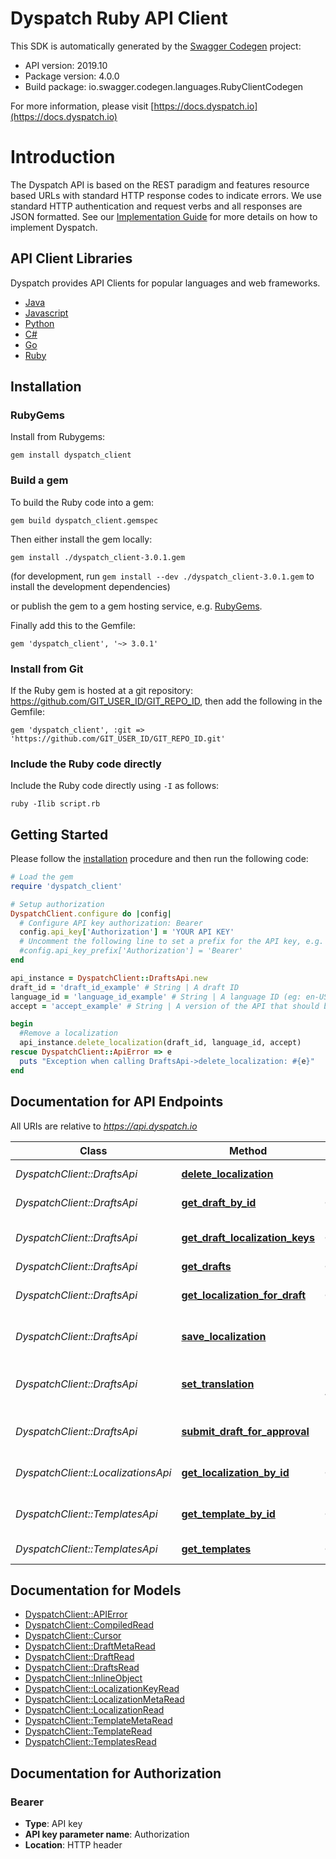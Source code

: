 # Dyspatch Ruby API Client

This SDK is automatically generated by the [Swagger Codegen](https://github.com/swagger-api/swagger-codegen) project:

- API version: 2019.10
- Package version: 4.0.0
- Build package: io.swagger.codegen.languages.RubyClientCodegen

For more information, please visit [https://docs.dyspatch.io](https://docs.dyspatch.io)

# Introduction

The Dyspatch API is based on the REST paradigm and features resource based URLs with standard HTTP response codes to indicate errors. We use standard HTTP authentication and request verbs and all responses are JSON formatted. See our [Implementation Guide](https://docs.dyspatch.io/development/implementing_dyspatch/) for more details on how to implement Dyspatch.

## API Client Libraries
Dyspatch provides API Clients for popular languages and web frameworks.

- [Java](https://github.com/getdyspatch/dyspatch-java)
- [Javascript](https://github.com/getdyspatch/dyspatch-javascript)
- [Python](https://github.com/getdyspatch/dyspatch-python)
- [C#](https://github.com/getdyspatch/dyspatch-dotnet)
- [Go](https://github.com/getdyspatch/dyspatch-golang)
- [Ruby](https://github.com/getdyspatch/dyspatch-ruby)

## Installation

### RubyGems

Install from Rubygems:

```shell
gem install dyspatch_client
```

### Build a gem

To build the Ruby code into a gem:

```shell
gem build dyspatch_client.gemspec
```

Then either install the gem locally:

```shell
gem install ./dyspatch_client-3.0.1.gem
```
(for development, run `gem install --dev ./dyspatch_client-3.0.1.gem` to install the development dependencies)

or publish the gem to a gem hosting service, e.g. [RubyGems](https://rubygems.org/).

Finally add this to the Gemfile:

    gem 'dyspatch_client', '~> 3.0.1'

### Install from Git

If the Ruby gem is hosted at a git repository: https://github.com/GIT_USER_ID/GIT_REPO_ID, then add the following in the Gemfile:

    gem 'dyspatch_client', :git => 'https://github.com/GIT_USER_ID/GIT_REPO_ID.git'

### Include the Ruby code directly

Include the Ruby code directly using `-I` as follows:

```shell
ruby -Ilib script.rb
```

## Getting Started

Please follow the [installation](#installation) procedure and then run the following code:

```ruby
# Load the gem
require 'dyspatch_client'

# Setup authorization
DyspatchClient.configure do |config|
  # Configure API key authorization: Bearer
  config.api_key['Authorization'] = 'YOUR API KEY'
  # Uncomment the following line to set a prefix for the API key, e.g. 'Bearer' (defaults to nil)
  #config.api_key_prefix['Authorization'] = 'Bearer'
end

api_instance = DyspatchClient::DraftsApi.new
draft_id = 'draft_id_example' # String | A draft ID
language_id = 'language_id_example' # String | A language ID (eg: en-US)
accept = 'accept_example' # String | A version of the API that should be used for the request. For example, to use version \"2019.10\", set the value to \"application/vnd.dyspatch.2019.10+json\"

begin
  #Remove a localization
  api_instance.delete_localization(draft_id, language_id, accept)
rescue DyspatchClient::ApiError => e
  puts "Exception when calling DraftsApi->delete_localization: #{e}"
end

```

## Documentation for API Endpoints

All URIs are relative to *https://api.dyspatch.io*

Class | Method | HTTP request | Description
------------ | ------------- | ------------- | -------------
*DyspatchClient::DraftsApi* | [**delete_localization**](docs/DraftsApi.md#delete_localization) | **DELETE** /drafts/{draftId}/localizations/{languageId} | Remove a localization
*DyspatchClient::DraftsApi* | [**get_draft_by_id**](docs/DraftsApi.md#get_draft_by_id) | **GET** /drafts/{draftId} | Get Draft by ID
*DyspatchClient::DraftsApi* | [**get_draft_localization_keys**](docs/DraftsApi.md#get_draft_localization_keys) | **GET** /drafts/{draftId}/localizationKeys | Get localization keys
*DyspatchClient::DraftsApi* | [**get_drafts**](docs/DraftsApi.md#get_drafts) | **GET** /drafts | List Drafts
*DyspatchClient::DraftsApi* | [**get_localization_for_draft**](docs/DraftsApi.md#get_localization_for_draft) | **GET** /drafts/{draftId}/localizations | Get localizations on a draft
*DyspatchClient::DraftsApi* | [**save_localization**](docs/DraftsApi.md#save_localization) | **PUT** /drafts/{draftId}/localizations/{languageId} | Create or update a localization
*DyspatchClient::DraftsApi* | [**set_translation**](docs/DraftsApi.md#set_translation) | **PUT** /drafts/{draftId}/localizations/{languageId}/translations | Set translations for language
*DyspatchClient::DraftsApi* | [**submit_draft_for_approval**](docs/DraftsApi.md#submit_draft_for_approval) | **POST** /drafts/{draftId}/publishRequest | Submit the draft for approval
*DyspatchClient::LocalizationsApi* | [**get_localization_by_id**](docs/LocalizationsApi.md#get_localization_by_id) | **GET** /localizations/{localizationId} | Get Localization Object by ID
*DyspatchClient::TemplatesApi* | [**get_template_by_id**](docs/TemplatesApi.md#get_template_by_id) | **GET** /templates/{templateId} | Get Template by ID
*DyspatchClient::TemplatesApi* | [**get_templates**](docs/TemplatesApi.md#get_templates) | **GET** /templates | List Templates


## Documentation for Models

 - [DyspatchClient::APIError](docs/APIError.md)
 - [DyspatchClient::CompiledRead](docs/CompiledRead.md)
 - [DyspatchClient::Cursor](docs/Cursor.md)
 - [DyspatchClient::DraftMetaRead](docs/DraftMetaRead.md)
 - [DyspatchClient::DraftRead](docs/DraftRead.md)
 - [DyspatchClient::DraftsRead](docs/DraftsRead.md)
 - [DyspatchClient::InlineObject](docs/InlineObject.md)
 - [DyspatchClient::LocalizationKeyRead](docs/LocalizationKeyRead.md)
 - [DyspatchClient::LocalizationMetaRead](docs/LocalizationMetaRead.md)
 - [DyspatchClient::LocalizationRead](docs/LocalizationRead.md)
 - [DyspatchClient::TemplateMetaRead](docs/TemplateMetaRead.md)
 - [DyspatchClient::TemplateRead](docs/TemplateRead.md)
 - [DyspatchClient::TemplatesRead](docs/TemplatesRead.md)


## Documentation for Authorization


### Bearer

- **Type**: API key
- **API key parameter name**: Authorization
- **Location**: HTTP header
